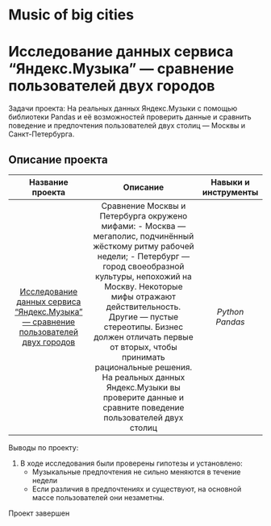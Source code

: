 # Music of big cities
# Исследование данных сервиса “Яндекс.Музыка” — сравнение пользователей двух городов
Задачи проекта: 
На реальных данных Яндекс.Музыки c помощью библиотеки Pandas и её возможностей проверить данные и сравнить поведение и предпочтения пользователей двух столиц — Москвы и Санкт-Петербурга.
## Описание проекта
| Название проекта | Описание | Навыки и инструменты  |
| :--------------------: | :---------------------: |:---------------------------:|
| [Исследование данных сервиса “Яндекс.Музыка” — сравнение пользователей двух городов]([https://github.com/ekaterina-zakharova/Yandex_Practicum/blob/main/Music%20of%20big%20cities/Исследование%20данных%20сервиса%20“Яндекс.Музыка”%20—%20сравнение%20пользователей%20двух%20городов.ipynb]) | Сравнение Москвы и Петербурга окружено мифами: - Москва — мегаполис, подчинённый жёсткому ритму рабочей недели; - Петербург — город своеобразной культуры, непохожий на Москву. Некоторые мифы отражают действительность. Другие — пустые стереотипы. Бизнес должен отличать первые от вторых, чтобы принимать рациональные решения. На реальных данных Яндекс.Музыки вы проверите данные и сравните поведение пользователей двух столиц | *Python Pandas* |

Выводы по проекту:
1. В ходе исследования были проверены гипотезы и установлено:
   - Музыкальные предпочтения не сильно меняются в течение недели
   - Если различия в предпочтениях и существуют, на основной массе пользователей они незаметны.
  
Проект завершен
